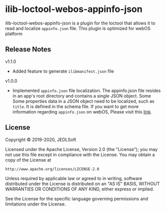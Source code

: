 # ilib-loctool-webos-appinfo-json

ilib-loctool-webos-appinfo-json is a plugin for the loctool that
allows it to read and localize `appinfo.json` file. This plugin is optimized for webOS platform

## Release Notes
v1.1.0
* Added feature to generate `ilibmanifest.json` file

v1.0.0
* Implemented `appinfo.json` file localization. The appinfo.json file resides in an app's root directory and contains a single JSON object. Some Some properties data in a JSON object need to be localized, such as `title`. It is defined in the schema file. If you want to get more information regarding `appinfo.json` on webOS, Please visit this [link](https://www.webosose.org/docs/guides/development/configuration-files/appinfo-json/).


## License

Copyright © 2019-2020, JEDLSoft

Licensed under the Apache License, Version 2.0 (the "License");
you may not use this file except in compliance with the License.
You may obtain a copy of the License at

    http://www.apache.org/licenses/LICENSE-2.0

Unless required by applicable law or agreed to in writing, software
distributed under the License is distributed on an "AS IS" BASIS,
WITHOUT WARRANTIES OR CONDITIONS OF ANY KIND, either express or implied.

See the License for the specific language governing permissions and
limitations under the License.
